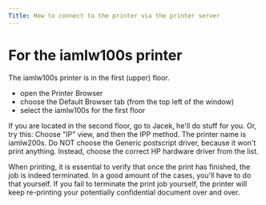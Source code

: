 ```yaml
---
Title: How to connect to the printer via the printer server
---
```


# For the iamlw100s printer
The iamlw100s printer is in the first (upper) floor.

-  open the Printer Browser
-  choose the Default Browser tab (from the top left of the window)
-  select the iamlw100s for the first floor


If you are located in the second floor, go to Jacek, he'll do stuff for you. Or, try this: Choose "IP" view, and then the IPP method. The printer name is iamlw200s. Do NOT choose the Generic postscript driver, because it won't print anything. Instead, choose the correct HP hardware driver from the list. 

When printing, it is essential to verify that once the print has finished, the job is indeed terminated. In a good amount of the cases, you'll have to do that yourself. If you fail to terminate the print job yourself, the printer will keep re-printing your potentially confidential document over and over.

